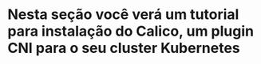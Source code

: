# Nesta seção você verá um tutorial para instalação do Calico, um plugin CNI para o seu cluster Kubernetes
